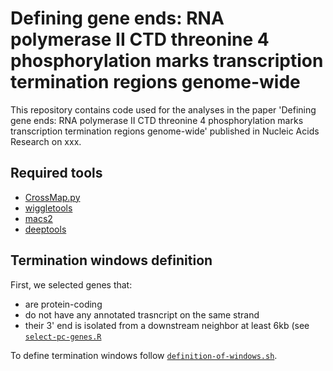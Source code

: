 
# Defining gene ends: RNA polymerase II CTD threonine 4 phosphorylation marks transcription termination regions genome-wide

This repository contains code used for the analyses in the paper 'Defining gene ends: RNA polymerase II CTD threonine 4 phosphorylation marks transcription termination regions genome-wide' published in Nucleic Acids Research on xxx.

## Required tools
 - [CrossMap.py](https://crossmap.readthedocs.io/en/latest/)
 - [wiggletools](https://github.com/Ensembl/WiggleTools)
 - [macs2](https://hbctraining.github.io/Intro-to-ChIPseq/lessons/05_peak_calling_macs.html)
 - [deeptools](https://deeptools.readthedocs.io/en/develop/)


## Termination windows definition

First, we selected genes that:
- are protein-coding
- do not have any annotated trasncript on the same strand
- their 3' end is isolated from a downstream neighbor at least 6kb
(see [`select-pc-genes.R`](https://github.com/STOP-lab/T4ph-review/blob/main/Rscripts/select-pc-genes.R)

To define termination windows follow [`definition-of-windows.sh`](https://github.com/STOP-lab/T4ph-review/blob/main/workflows/windows-definition.sh).



